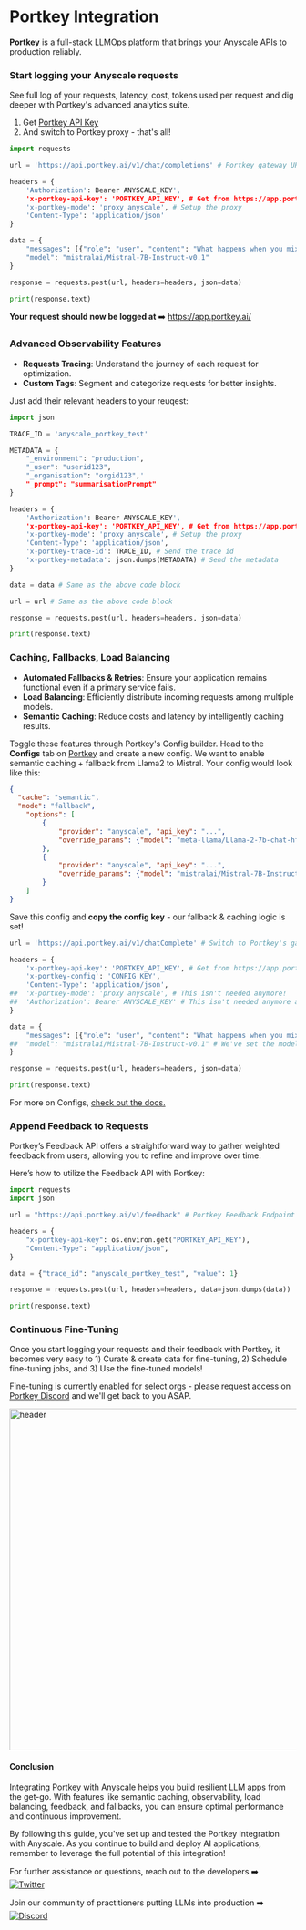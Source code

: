 # Portkey Integration

**Portkey** is a full-stack LLMOps platform that brings your Anyscale APIs to production reliably.

### Start logging your Anyscale requests

See full log of your requests, latency, cost, tokens used per request and dig deeper with Portkey's advanced analytics suite. 
1. Get [Portkey API Key](https://app.portkey.ai/)
2. And switch to Portkey proxy - that's all!

```py
import requests

url = 'https://api.portkey.ai/v1/chat/completions' # Portkey gateway URL

headers = {
    'Authorization': Bearer ANYSCALE_KEY',
    'x-portkey-api-key': 'PORTKEY_API_KEY', # Get from https://app.portkey.ai/,
    'x-portkey-mode': 'proxy anyscale', # Setup the proxy
    'Content-Type': 'application/json'
}

data = {
    "messages": [{"role": "user", "content": "What happens when you mix red & yellow?"}],
    "model": "mistralai/Mistral-7B-Instruct-v0.1"
}

response = requests.post(url, headers=headers, json=data)

print(response.text)
```
**Your request should now be logged at** ➡️ https://app.portkey.ai/

### Advanced Observability Features
* **Requests Tracing**: Understand the journey of each request for optimization.
* **Custom Tags**: Segment and categorize requests for better insights.

Just add their relevant headers to your reuqest:

```py
import json

TRACE_ID = 'anyscale_portkey_test'

METADATA = {
    "_environment": "production",
    "_user": "userid123",
    "_organisation": "orgid123",'
    "_prompt": "summarisationPrompt"
}

headers = {
    'Authorization': Bearer ANYSCALE_KEY',
    'x-portkey-api-key': 'PORTKEY_API_KEY', # Get from https://app.portkey.ai/,
    'x-portkey-mode': 'proxy anyscale', # Setup the proxy
    'Content-Type': 'application/json',
    'x-portkey-trace-id': TRACE_ID, # Send the trace id
    'x-portkey-metadata': json.dumps(METADATA) # Send the metadata
}

data = data # Same as the above code block

url = url # Same as the above code block

response = requests.post(url, headers=headers, json=data)

print(response.text)
```

### Caching, Fallbacks, Load Balancing
* **Automated Fallbacks & Retries**: Ensure your application remains functional even if a primary service fails.
* **Load Balancing**: Efficiently distribute incoming requests among multiple models.
* **Semantic Caching**: Reduce costs and latency by intelligently caching results.

Toggle these features through Portkey's Config builder. Head to the **Configs** tab on [Portkey](https://app.portkey.ai) and create a new config. We want to enable semantic caching + fallback from Llama2 to Mistral. Your config would look like this:

```json
{
  "cache": "semantic",
  "mode": "fallback",
  	"options": [
		{
			"provider": "anyscale", "api_key": "...",
			"override_params": {"model": "meta-llama/Llama-2-7b-chat-hf"}
		},
		{
			"provider": "anyscale", "api_key": "...",
			"override_params": {"model": "mistralai/Mistral-7B-Instruct-v0.1"}
		}
	]
}
```

Save this config and **copy the config key** - our fallback & caching logic is set! 

```py
url = 'https://api.portkey.ai/v1/chatComplete' # Switch to Portkey's gateway URL

headers = {
    'x-portkey-api-key': 'PORTKEY_API_KEY', # Get from https://app.portkey.ai/,
    'x-portkey-config': 'CONFIG_KEY',
    'Content-Type': 'application/json',
##  'x-portkey-mode': 'proxy anyscale', # This isn't needed anymore!
##  'Authorization': Bearer ANYSCALE_KEY' # This isn't needed anymore as well!
}

data = {
    "messages": [{"role": "user", "content": "What happens when you mix red & yellow?"}],
##  "model": "mistralai/Mistral-7B-Instruct-v0.1" # We've set the model upstream with the Config!
}

response = requests.post(url, headers=headers, json=data)

print(response.text)
```

For more on Configs, [check out the docs.](https://docs.portkey.ai/portkey-docs/portkey-features/ai-gateway/configs)

### Append Feedback to Requests

Portkey’s Feedback API offers a straightforward way to gather weighted feedback from users, allowing you to refine and improve over time.

Here’s how to utilize the Feedback API with Portkey:

```py
import requests
import json

url = "https://api.portkey.ai/v1/feedback" # Portkey Feedback Endpoint

headers = {
    "x-portkey-api-key": os.environ.get("PORTKEY_API_KEY"),
    "Content-Type": "application/json",
}

data = {"trace_id": "anyscale_portkey_test", "value": 1}

response = requests.post(url, headers=headers, data=json.dumps(data))

print(response.text)
```

### Continuous Fine-Tuning

Once you start logging your requests and their feedback with Portkey, it becomes very easy to 1️) Curate & create data for fine-tuning, 2) Schedule fine-tuning jobs, and 3) Use the fine-tuned models!

Fine-tuning is currently enabled for select orgs - please request access on [Portkey Discord](https://discord.gg/sDk9JaNfK8) and we'll get back to you ASAP.

<img src="https://portkey.ai/blog/content/images/2023/11/fine-tune.gif" alt="header" width=600 />

#### **Conclusion**

Integrating Portkey with Anyscale helps you build resilient LLM apps from the get-go. With features like semantic caching, observability, load balancing, feedback, and fallbacks, you can ensure optimal performance and continuous improvement.

By following this guide, you've set up and tested the Portkey integration with Anyscale. As you continue to build and deploy AI applications, remember to leverage the full potential of this integration!

For further assistance or questions, reach out to the developers ➡️ <br />
<a href="https://twitter.com/intent/follow?screen_name=portkeyai" target="_blank">
  <img src="https://img.shields.io/twitter/follow/portkeyai?style=social&logo=twitter" alt="Twitter">
</a>

Join our community of practitioners putting LLMs into production ➡️ <br />
<a href="https://discord.gg/sDk9JaNfK8" target="_blank">
  <img src="https://img.shields.io/discord/1143393887742861333?logo=discord" alt="Discord">
</a>
